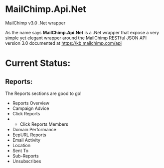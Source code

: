# MailChimp.Api.Net
MailChimp v3.0 .Net wrapper

As the name says **MailChimp.Api.Net** is a .Net wrapper that expose a very simple yet elegant wrapper around the MailChimp RESTful JSON API version 3.0 documented at https://kb.mailchimp.com/api 

Current Status:
====
Reports:
---
The Reports sections are good to go! 

- Reports Overview
- Campaign Advice
- Click Reports
- - Click Reports Members
- Domain Performance
- EepURL Reports
- Email Activity
- Location
- Sent To
- Sub-Reports
- Unsubscribes
